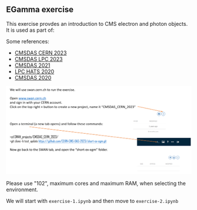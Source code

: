 EGamma exercise
---------------
This exercise provdes an introduction to CMS electron and photon objects. It is used as part of:

Some references:
 - [CMSDAS CERN 2023](https://indico.cern.ch/event/1257234/)
 - [CMSDAS LPC 2023](https://twiki.cern.ch/twiki/bin/view/CMS/SWGuideCMSDataAnalysisSchoolLPC2023EGammaShortExercise)
 - [CMSDAS 2021](https://twiki.cern.ch/twiki/bin/view/CMS/SWGuideCMSDataAnalysisSchoolLPC2021EGammaExercise)
 - [LPC HATS 2020](https://twiki.cern.ch/twiki/bin/view/CMS/EGammaHATSatLPC2020)
 - [CMSDAS 2020](https://twiki.cern.ch/twiki/bin/view/CMS/SWGuideCMSDataAnalysisSchoolLPC2020EGammaExercise)


![](Pics/instructions.PNG)


Please use "102", maximum cores and maximum RAM, when selecting the environment.

We will start with `exercise-1.ipynb` and then move to `exercise-2.ipynb`